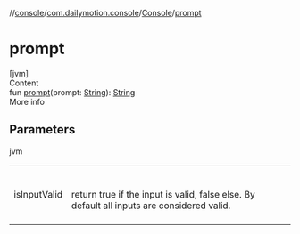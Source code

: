 //[console](../../../index.md)/[com.dailymotion.console](../index.md)/[Console](index.md)/[prompt](prompt.md)



# prompt  
[jvm]  
Content  
fun [prompt](prompt.md)(prompt: [String](https://kotlinlang.org/api/latest/jvm/stdlib/kotlin/-string/index.html)): [String](https://kotlinlang.org/api/latest/jvm/stdlib/kotlin/-string/index.html)  
More info  


## Parameters  
  
jvm  
  
| | |
|---|---|
| <a name="com.dailymotion.console/Console/prompt/#kotlin.String/PointingToDeclaration/"></a>isInputValid| <a name="com.dailymotion.console/Console/prompt/#kotlin.String/PointingToDeclaration/"></a><br><br>return true if the input is valid, false else. By default all inputs are considered valid.<br><br>|
  
  



